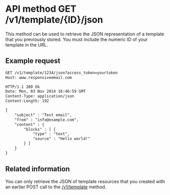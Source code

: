 # API method GET /v1/template/{ID}/json

This method can be used to retrieve the JSON representation of a template
that you previously stored. You must include the numeric ID of your
template in the URL.

## Example request

```txt
GET /v1/template/1234/json?access_token=yourtoken
Host: www.responsiveemail.com

HTTP/1.1 200 Ok
Date: Mon, 03 Nov 2014 16:46:59 GMT
Content-Type: application/json
Content-Length: 192

{
    "subject" : "Test email",
    "from" : "info@example.com",
    "content" : {
        "blocks" : [ {
            "type" : "text",
            "source" : "Hello world!"
        } ]
    }
}
```

## Related information

You can only retrieve the JSON of template resources that you created with an 
earlier POST call to the [/v1/template](copernica-docs:ResponsiveEmail/api/post-template) method.

